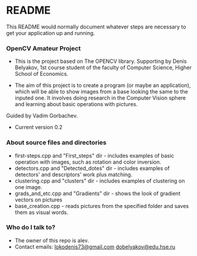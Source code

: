 # README #

This README would normally document whatever steps are necessary to get your application up and running.

### OpenCV Amateur Project ###

* This is the project based on The OPENCV library. Supporting by Denis Belyakov, 1st course student of the faculty of Computer Science, Higher School of Economics.

* The aim of this project is to create a program (or maybe an application), which will be able to show images from a base looking the same to the inputed one. It involves doing research in the Computer Vision sphere and learning about basic operations with pictures. 

Guided by Vadim Gorbachev.

* Current version 0.2


### About source files and directories ###

* first-steps.cpp and "First_steps" dir - includes examples of basic operation with images, such as rotation and color inversion. 
* detectors.cpp and "Detected_dotes" dir - includes examples of detectors' and descriptors' work plus matching.
* clustering.cpp and "clusters" dir - includes examples of clustering on one image.
* grads_and_etc.cpp and "Gradients" dir - shows the look of gradient vectors on pictures
* base_creation.cpp - reads pictures from the specified folder and saves them as visual words. 

### Who do I talk to? ###

* The owner of this repo is alev.
* Contact emails: lokodenis73@gmail.com
		  dobelyakov@edu.hse.ru